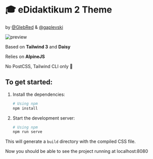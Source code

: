 # 🎓 eDidaktikum 2 Theme

by
[@GlebRed]( https://github.com/glebred ) &
[@gaplevski]( https://github.com/gaplevski )

![preview](https://github.com/centre-for-educational-technology/edidaktikum2_theme/raw/master/preview.png)

Based on **Tailwind 3** and **Daisy**

Relies on **AlpineJS**

No PostCSS, Tailwind CLI only 🙌

## To get started:

1. Install the dependencies:

   ```bash
   # Using npm
   npm install
   ```

2. Start the development server:

   ```bash
   # Using npm
   npm run serve
   ```

This will generate a `build` directory with the compiled CSS file.

Now you should be able to see the project running at localhost:8080
